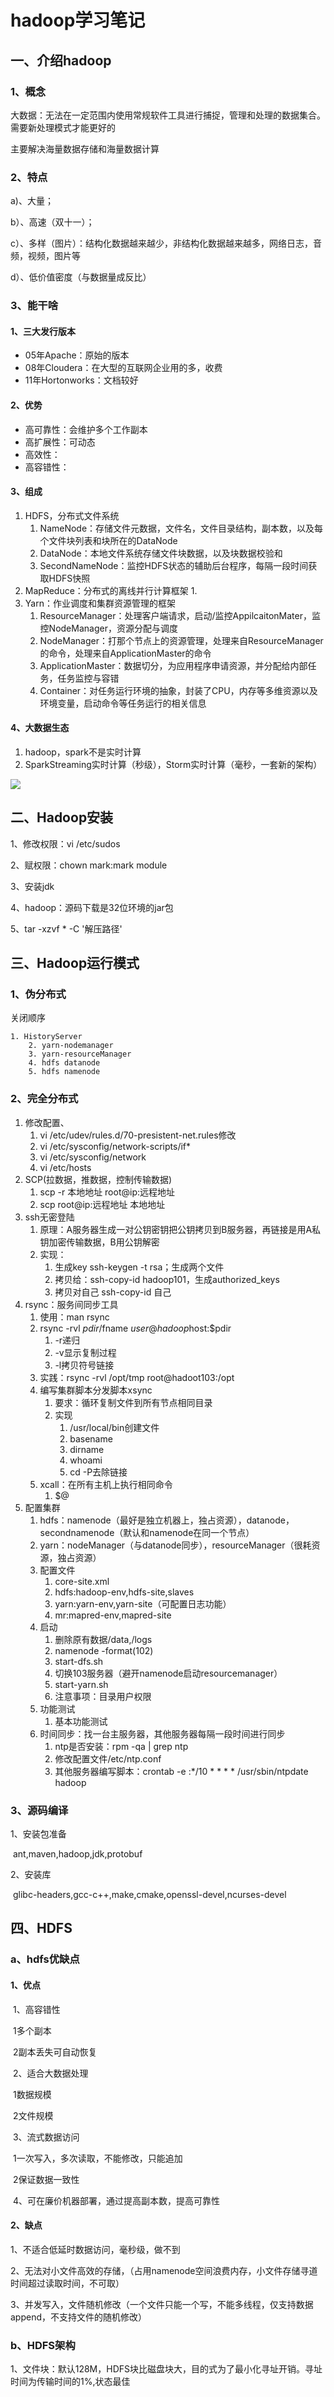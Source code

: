 # hadoop学习笔记

## 一、介绍hadoop

### 1、概念

大数据：无法在一定范围内使用常规软件工具进行捕捉，管理和处理的数据集合。需要新处理模式才能更好的

主要解决海量数据存储和海量数据计算

### 2、特点

a)、大量；

b）、高速（双十一）；

c）、多样（图片）：结构化数据越来越少，非结构化数据越来越多，网络日志，音频，视频，图片等

d）、低价值密度（与数据量成反比）

### 3、能干啥

#### 1、三大发行版本

- 05年Apache：原始的版本
- 08年Cloudera：在大型的互联网企业用的多，收费
- 11年Hortonworks：文档较好

#### 2、优势

- 高可靠性：会维护多个工作副本
- 高扩展性：可动态
- 高效性：
- 高容错性：

#### 3、组成

1. HDFS，分布式文件系统
   1. NameNode：存储文件元数据，文件名，文件目录结构，副本数，以及每个文件块列表和块所在的DataNode
   2. DataNode：本地文件系统存储文件块数据，以及块数据校验和
   3. SecondNameNode：监控HDFS状态的辅助后台程序，每隔一段时间获取HDFS快照
2. MapReduce：分布式的离线并行计算框架
   1. 
3. Yarn：作业调度和集群资源管理的框架
   1. ResourceManager：处理客户端请求，启动/监控AppilcaitonMater，监控NodeManager，资源分配与调度
   2. NodeManager：打那个节点上的资源管理，处理来自ResourceManager的命令，处理来自ApplicationMaster的命令
   3. ApplicationMaster：数据切分，为应用程序申请资源，并分配给内部任务，任务监控与容错
   4. Container：对任务运行环境的抽象，封装了CPU，内存等多维资源以及环境变量，启动命令等任务运行的相关信息

#### 4、大数据生态

1. hadoop，spark不是实时计算
2. SparkStreaming实时计算（秒级），Storm实时计算（毫秒，一套新的架构）

![](E:/giteeproject/spring-boot-study/typora/images/%E5%A4%A7%E6%95%B0%E6%8D%AE%E7%94%9F%E6%80%81%E4%BD%93%E7%B3%BB.png)





## 二、Hadoop安装

1、修改权限：vi /etc/sudos

2、赋权限：chown mark:mark module

3、安装jdk

4、hadoop：源码下载是32位环境的jar包

5、tar -xzvf * -C '解压路径'

## 三、Hadoop运行模式

### 1、伪分布式

关闭顺序

 	1. HistoryServer
		2. yarn-nodemanager
		3. yarn-resourceManager
		4. hdfs datanode
		5. hdfs namenode

### 2、完全分布式

1. 修改配置、
   1. vi /etc/udev/rules.d/70-presistent-net.rules修改
   2. vi /etc/sysconfig/network-scripts/if*
   3. vi /etc/sysconfig/network
   4. vi /etc/hosts
2. SCP(拉数据，推数据，控制传输数据)
   1. scp -r 本地地址 root@ip:远程地址
   2. scp root@ip:远程地址 本地地址
3. ssh无密登陆
   1. 原理：A服务器生成一对公钥密钥把公钥拷贝到B服务器，再链接是用A私钥加密传输数据，B用公钥解密
   2. 实现：
      1. 生成key ssh-keygen -t rsa；生成两个文件
      2. 拷贝给：ssh-copy-id hadoop101，生成authorized_keys
      3. 拷贝对自己 ssh-copy-id 自己
4. rsync：服务间同步工具
   1. 使用：man rsync
   2. rsync -rvl $pdir/$fname $user@hadoop$host:$pdir
      1. -r递归
      2. -v显示复制过程
      3. -l拷贝符号链接
   3. 实践：rsync -rvl  /opt/tmp root@hadoot103:/opt
   4. 编写集群脚本分发脚本xsync
      1. 要求：循环复制文件到所有节点相同目录
      2. 实现
         1. /usr/local/bin创建文件
         2. basename
         3. dirname
         4. whoami
         5. cd -P去除链接
   5. xcall：在所有主机上执行相同命令
      1. $@
5. 配置集群
   1. hdfs：namenode（最好是独立机器上，独占资源），datanode，secondnamenode（默认和namenode在同一个节点）
   2. yarn：nodeManager（与datanode同步），resourceManager（很耗资源，独占资源）
   3. 配置文件
      1. core-site.xml
      2. hdfs:hadoop-env,hdfs-site,slaves
      3. yarn:yarn-env,yarn-site（可配置日志功能）
      4. mr:mapred-env,mapred-site
   4. 启动
      1. 删除原有数据/data,/logs
      2. namenode -format(102)
      3. start-dfs.sh
      4. 切换103服务器（避开namenode启动resourcemanager）
      5. start-yarn.sh
      6. 注意事项：目录用户权限
   5. 功能测试
      1. 基本功能测试
   6. 时间同步：找一台主服务器，其他服务器每隔一段时间进行同步
      1. ntp是否安装：rpm -qa | grep ntp
      2. 修改配置文件/etc/ntp.conf
      3. 其他服务器编写脚本：crontab -e :*/10 * * * * /usr/sbin/ntpdate hadoop

### 3、源码编译

1、安装包准备

​	ant,maven,hadoop,jdk,protobuf

2、安装库

​	glibc-headers,gcc-c++,make,cmake,openssl-devel,ncurses-devel

## 四、HDFS

### a、hdfs优缺点

#### 1、优点

​	1、高容错性

​		1多个副本

​		2副本丢失可自动恢复

​	2、适合大数据处理

​		1数据规模

​		2文件规模

​	3、流式数据访问

​		1一次写入，多次读取，不能修改，只能追加

​		2保证数据一致性

​	4、可在廉价机器部署，通过提高副本数，提高可靠性 

#### 2、缺点

1、不适合低延时数据访问，毫秒级，做不到

2、无法对小文件高效的存储，（占用namenode空间浪费内存，小文件存储寻道时间超过读取时间，不可取）

3、并发写入，文件随机修改（一个文件只能一个写，不能多线程，仅支持数据append，不支持文件的随机修改）

### b、HDFS架构

​	1、文件块：默认128M，HDFS块比磁盘块大，目的式为了最小化寻址开销。寻址时间为传输时间的1%,状态最佳
